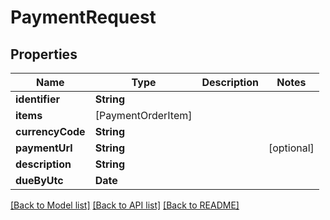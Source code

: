 # PaymentRequest

## Properties
Name | Type | Description | Notes
------------ | ------------- | ------------- | -------------
**identifier** | **String** |  | 
**items** | [PaymentOrderItem] |  | 
**currencyCode** | **String** |  | 
**paymentUrl** | **String** |  | [optional] 
**description** | **String** |  | 
**dueByUtc** | **Date** |  | 

[[Back to Model list]](../README.md#documentation-for-models) [[Back to API list]](../README.md#documentation-for-api-endpoints) [[Back to README]](../README.md)


